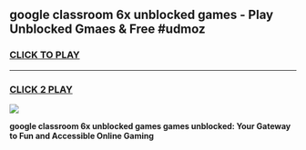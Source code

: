 
## google classroom 6x unblocked games - Play Unblocked Gmaes & Free #udmoz
<h3>
<a href="https://news.freeplayer.one?title=google_classroom_6x_unblocked_games&ref=03M">CLICK TO PLAY</a></h3>
<hr>

<h3>
<a href="https://news.freeplayer.one?title=google_classroom_6x_unblocked_games&ref=03M">CLICK 2 PLAY</a>
  
</h3>

<a href="https://news.freeplayer.one?title=google_classroom_6x_unblocked_games&ref=03M"><img src="https://clearcache.store/games.png"></a>


**google classroom 6x unblocked games games unblocked: Your Gateway to Fun and Accessible Online Gaming**
